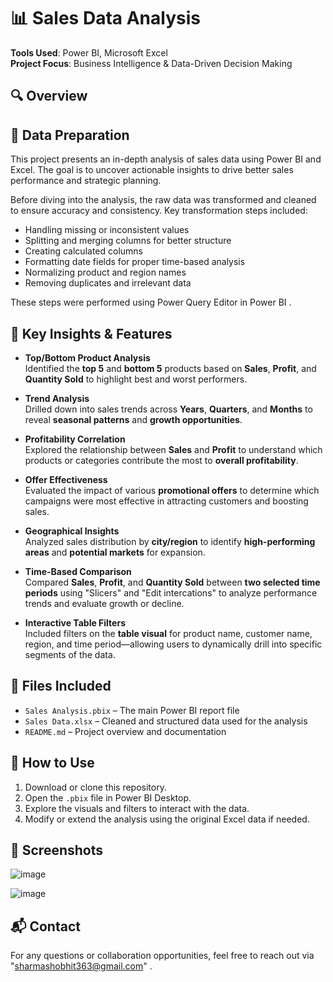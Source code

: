# 📊 Sales Data Analysis

**Tools Used**: Power BI, Microsoft Excel  
**Project Focus**: Business Intelligence & Data-Driven Decision Making

## 🔍 Overview

## 🧹 Data Preparation
This project presents an in-depth analysis of sales data using Power BI and Excel. The goal is to uncover actionable insights to drive better sales performance and strategic planning.

Before diving into the analysis, the raw data was transformed and cleaned to ensure accuracy and consistency. Key transformation steps included:

- Handling missing or inconsistent values
- Splitting and merging columns for better structure
- Creating calculated columns 
- Formatting date fields for proper time-based analysis
- Normalizing product and region names
- Removing duplicates and irrelevant data

These steps were performed using Power Query Editor in Power BI .

## 📌 Key Insights & Features

- **Top/Bottom Product Analysis**  
  Identified the **top 5** and **bottom 5** products based on **Sales**, **Profit**, and **Quantity Sold** to highlight best and worst performers.

- **Trend Analysis**  
  Drilled down into sales trends across **Years**, **Quarters**, and **Months** to reveal **seasonal patterns** and **growth opportunities**.

- **Profitability Correlation**  
  Explored the relationship between **Sales** and **Profit** to understand which products or categories contribute the most to **overall profitability**.

- **Offer Effectiveness**  
  Evaluated the impact of various **promotional offers** to determine which campaigns were most effective in attracting customers and boosting sales.

- **Geographical Insights**  
  Analyzed sales distribution by **city/region** to identify **high-performing areas** and **potential markets** for expansion.

- **Time-Based Comparison**  
  Compared **Sales**, **Profit**, and **Quantity Sold** between **two selected time periods** using "Slicers" and "Edit intercations" to analyze performance trends and evaluate growth or decline.

- **Interactive Table Filters**  
  Included filters on the **table visual** for product name, customer name, region, and time period—allowing users to dynamically drill into specific segments of the data.


## 📁 Files Included

- `Sales Analysis.pbix` – The main Power BI report file
- `Sales Data.xlsx` – Cleaned and structured data used for the analysis
- `README.md` – Project overview and documentation

## 🧠 How to Use

1. Download or clone this repository.
2. Open the `.pbix` file in Power BI Desktop.
3. Explore the visuals and filters to interact with the data.
4. Modify or extend the analysis using the original Excel data if needed.

## 📸 Screenshots

![image](https://github.com/user-attachments/assets/6d02783c-267b-4581-93f4-0842ca5c9bf7)

![image](https://github.com/user-attachments/assets/aa6ef99a-20a0-42f2-b524-3d42d43d97f8)



## 📬 Contact

For any questions or collaboration opportunities, feel free to reach out via "sharmashobhit363@gmail.com" .



